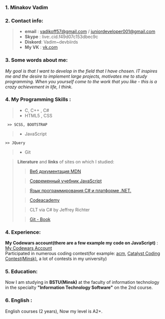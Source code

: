 ### 1. Minakov Vadim
### 2. Contact info:
>  - **email** : vadikoff57@gmail.com / juniordeveloper001@gmail.com
>  - **Skype** : live:.cid.f49d07c153dbec9c
>  - **Diskord**: Vadim~devbiirds
>  - **My VK** : [vk.com](https://vk.com/jackpotboy)
### 3. Some words about me: 
*My goal is that I want to develop in the field that I have chosen. IT inspires me and the desire to implement large projects, motivates me to study programming. When you yourself come to the work that you like - this is a crazy achievement in life, I think.*
### 4. My Programming Skills : 
> - C, C++ , C#
> - HTML5 , CSS
>
     >> SCSS, BOOTSTRAP
> - JavaScript
>
    >> JQuery
> - Git

> **Literature** and **links** of sites on which I studied:
   >> [Веб документация MDN](https://developer.mozilla.org/ru/)
>
   >>[Современный учебник JavaScript](https://learn.javascript.ru)
> 
  >>[Язык программирования C# и платформе .NET.](https://metanit.com/sharp/)
> 
  >>[Codeacademy](https://www.codecademy.com/profiles/vadimminakov0011)
>
  >> CLT via C# by Jeffrey Richter
>
 >>[Git - Book](https://git-scm.com/book/en/v2) 
 
### 4. Experience:
**My Codewars account(there are a few example my code on JavaScript)** : [My Codewars Account](https://www.codewars.com/users/whitebird)  
Participated in numerous coding contest(for example: [acm](https://icpc.baylor.edu), [Catalyst Coding Contest(Minsk)](https://register.codingcontest.org), a lot of contests in my university)
### 5. Education:
Now I am studying in **BSTU(Minsk)** at the faculty of information technology in the specialty **"Information Technology Software"** on the 2nd course.
### 6. English :
 English courses (2 years), Now my level is A2+. 
